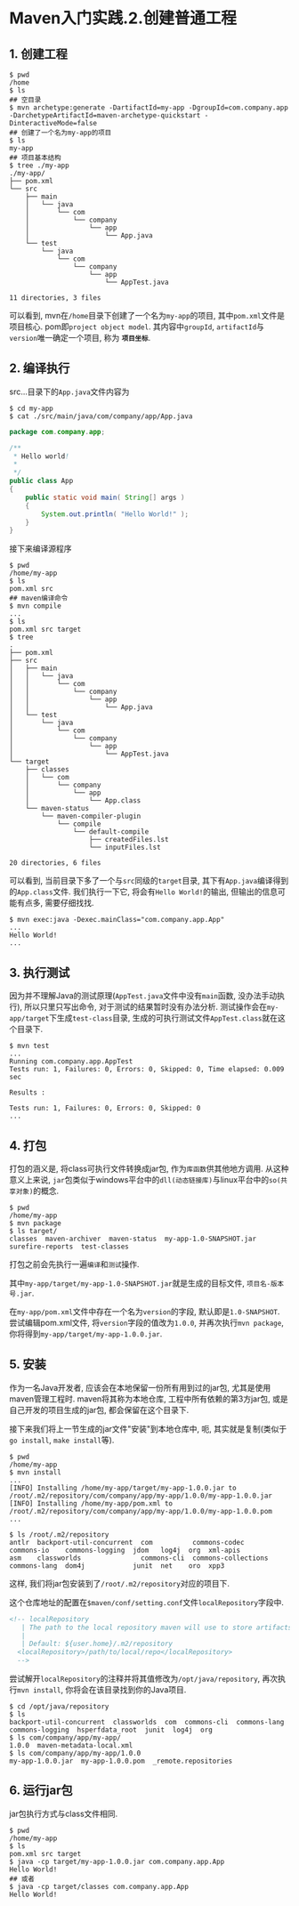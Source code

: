 # Maven入门实践.2.创建普通工程

## 1. 创建工程

```console
$ pwd
/home
$ ls
## 空目录
$ mvn archetype:generate -DartifactId=my-app -DgroupId=com.company.app -DarchetypeArtifactId=maven-archetype-quickstart -DinteractiveMode=false
## 创建了一个名为my-app的项目
$ ls
my-app
## 项目基本结构
$ tree ./my-app
./my-app/
├── pom.xml
└── src
    ├── main
    │   └── java
    │       └── com
    │           └── company
    │               └── app
    │                   └── App.java
    └── test
        └── java
            └── com
                └── company
                    └── app
                        └── AppTest.java

11 directories, 3 files
```

可以看到, mvn在`/home`目录下创建了一个名为`my-app`的项目, 其中`pom.xml`文件是项目核心. pom即`project object model`. 其内容中`groupId`, `artifactId`与`version`唯一确定一个项目, 称为 **`项目坐标`**.

## 2. 编译执行

src...目录下的`App.java`文件内容为

```
$ cd my-app
$ cat ./src/main/java/com/company/app/App.java
```

```java
package com.company.app;

/**
 * Hello world!
 *
 */
public class App
{
    public static void main( String[] args )
    {
        System.out.println( "Hello World!" );
    }
}
```

接下来编译源程序

```
$ pwd
/home/my-app
$ ls
pom.xml src
## maven编译命令
$ mvn compile
...
$ ls
pom.xml src target
$ tree
.
├── pom.xml
├── src
│   ├── main
│   │   └── java
│   │       └── com
│   │           └── company
│   │               └── app
│   │                   └── App.java
│   └── test
│       └── java
│           └── com
│               └── company
│                   └── app
│                       └── AppTest.java
└── target
    ├── classes
    │   └── com
    │       └── company
    │           └── app
    │               └── App.class
    └── maven-status
        └── maven-compiler-plugin
            └── compile
                └── default-compile
                    ├── createdFiles.lst
                    └── inputFiles.lst

20 directories, 6 files

```

可以看到, 当前目录下多了一个与`src`同级的`target`目录, 其下有`App.java`编译得到的`App.class`文件. 我们执行一下它, 将会有`Hello World!`的输出, 但输出的信息可能有点多, 需要仔细找找.

```
$ mvn exec:java -Dexec.mainClass="com.company.app.App"
...
Hello World!
...
```

## 3. 执行测试

因为并不理解Java的测试原理(`AppTest.java`文件中没有`main`函数, 没办法手动执行), 所以只里只写出命令, 对于测试的结果暂时没有办法分析. 测试操作会在`my-app/target`下生成`test-class`目录, 生成的可执行测试文件`AppTest.class`就在这个目录下.

```
$ mvn test
...
Running com.company.app.AppTest
Tests run: 1, Failures: 0, Errors: 0, Skipped: 0, Time elapsed: 0.009 sec

Results :

Tests run: 1, Failures: 0, Errors: 0, Skipped: 0
...
```

## 4. 打包

打包的涵义是, 将class可执行文件转换成jar包, 作为`库函数`供其他地方调用. 从这种意义上来说, `jar`包类似于windows平台中的`dll(动态链接库)`与linux平台中的`so(共享对象)`的概念.

```
$ pwd
/home/my-app
$ mvn package
$ ls target/
classes  maven-archiver  maven-status  my-app-1.0-SNAPSHOT.jar  surefire-reports  test-classes
```

打包之前会先执行一遍`编译`和`测试`操作.

其中`my-app/target/my-app-1.0-SNAPSHOT.jar`就是生成的目标文件, `项目名-版本号.jar`.

在`my-app/pom.xml`文件中存在一个名为`version`的字段, 默认即是`1.0-SNAPSHOT`. 尝试编辑pom.xml文件, 将`version`字段的值改为`1.0.0`, 并再次执行`mvn package`, 你将得到`my-app/target/my-app-1.0.0.jar`.

## 5. 安装

作为一名Java开发者, 应该会在本地保留一份所有用到过的jar包, 尤其是使用maven管理工程时. maven将其称为本地仓库, 工程中所有依赖的第3方jar包, 或是自己开发的项目生成的jar包, 都会保留在这个目录下.

接下来我们将上一节生成的jar文件"安装"到本地仓库中, 呃, 其实就是复制(类似于`go install`, `make install`等).

```
$ pwd
/home/my-app
$ mvn install
...
[INFO] Installing /home/my-app/target/my-app-1.0.0.jar to /root/.m2/repository/com/company/app/my-app/1.0.0/my-app-1.0.0.jar
[INFO] Installing /home/my-app/pom.xml to /root/.m2/repository/com/company/app/my-app/1.0.0/my-app-1.0.0.pom
...

$ ls /root/.m2/repository
antlr  backport-util-concurrent  com          commons-codec        commons-io    commons-logging  jdom   log4j  org  xml-apis
asm    classworlds               commons-cli  commons-collections  commons-lang  dom4j            junit  net    oro  xpp3
```

这样, 我们将jar包安装到了`/root/.m2/repository`对应的项目下.

这个仓库地址的配置在`$maven/conf/setting.conf`文件`localRepository`字段中.

```xml
<!-- localRepository
   | The path to the local repository maven will use to store artifacts.
   |
   | Default: ${user.home}/.m2/repository
  <localRepository>/path/to/local/repo</localRepository>
  -->
```

尝试解开`localRepository`的注释并将其值修改为`/opt/java/repository`, 再次执行`mvn install`, 你将会在该目录找到你的Java项目.

```
$ cd /opt/java/repository
$ ls
backport-util-concurrent  classworlds  com  commons-cli  commons-lang  commons-logging  hsperfdata_root  junit  log4j  org
$ ls com/company/app/my-app/
1.0.0  maven-metadata-local.xml
$ ls com/company/app/my-app/1.0.0
my-app-1.0.0.jar  my-app-1.0.0.pom  _remote.repositories
```

## 6. 运行jar包

jar包执行方式与class文件相同.

```
$ pwd
/home/my-app
$ ls
pom.xml src target
$ java -cp target/my-app-1.0.0.jar com.company.app.App
Hello World!
## 或者
$ java -cp target/classes com.company.app.App
Hello World!
```
